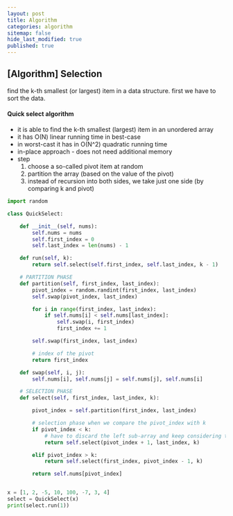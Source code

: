 ```yaml
---
layout: post
title: Algorithm 
categories: algorithm
sitemap: false
hide_last_modified: true
published: true
---
```


## [Algorithm] Selection
find the k-th smallest (or largest) item in a data structure. first we have to sort the data.

#### Quick select algorithm
- it is able to find the k-th smallest (largest) item in an unordered array
- it has O(N) linear running time in best-case
- in worst-cast it has in O(N^2) quadratic running time
- in-place approach - does not need additional memory
- step
  1. choose a so-called pivot item at random
  2. partition the array (based on the value of the pivot)
  3. instead of recursion into both sides, we take just one side (by comparing k and pivot)
     

~~~python
import random

class QuickSelect:

    def __init__(self, nums):
        self.nums = nums
        self.first_index = 0
        self.last_index = len(nums) - 1

    def run(self, k):
        return self.select(self.first_index, self.last_index, k - 1)

    # PARTITION PHASE
    def partition(self, first_index, last_index):
        pivot_index = random.randint(first_index, last_index)
        self.swap(pivot_index, last_index)

        for i in range(first_index, last_index):
            if self.nums[i] < self.nums[last_index]:
                self.swap(i, first_index)
                first_index += 1

        self.swap(first_index, last_index)

        # index of the pivot
        return first_index

    def swap(self, i, j):
        self.nums[i], self.nums[j] = self.nums[j], self.nums[i]

    # SELECTION PHASE
    def select(self, first_index, last_index, k):

        pivot_index = self.partition(first_index, last_index)

        # selection phase when we compare the pivot_index with k
        if pivot_index < k:
            # have to discard the left sub-array and keep considering the items on the right
            return self.select(pivot_index + 1, last_index, k)

        elif pivot_index > k:
            return self.select(first_index, pivot_index - 1, k)

        return self.nums[pivot_index]


x = [1, 2, -5, 10, 100, -7, 3, 4]
select = QuickSelect(x)
print(select.run(1))

~~~
